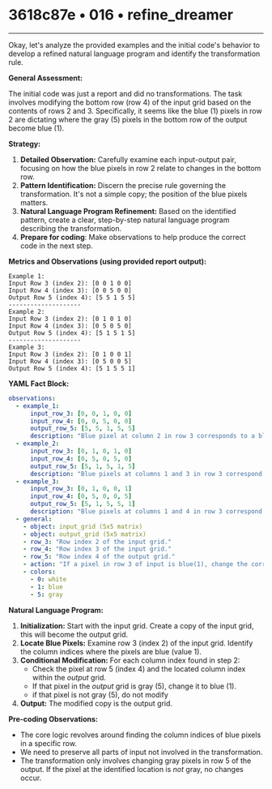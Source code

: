 # 3618c87e • 016 • refine_dreamer

---
Okay, let's analyze the provided examples and the initial code's behavior to develop a refined natural language program and identify the transformation rule.

**General Assessment:**

The initial code was just a report and did no transformations. The task involves modifying the bottom row (row 4) of the input grid based on the contents of rows 2 and 3. Specifically, it seems like the blue (1) pixels in row 2 are dictating where the gray (5) pixels in the bottom row of the output become blue (1).

**Strategy:**

1.  **Detailed Observation:** Carefully examine each input-output pair, focusing on how the blue pixels in row 2 relate to changes in the bottom row.
2.  **Pattern Identification:** Discern the precise rule governing the transformation. It's not a simple copy; the position of the blue pixels matters.
3.  **Natural Language Program Refinement:** Based on the identified pattern, create a clear, step-by-step natural language program describing the transformation.
4.  **Prepare for coding**: Make observations to help produce the correct code in the next step.

**Metrics and Observations (using provided report output):**
```
Example 1:
Input Row 3 (index 2): [0 0 1 0 0]
Input Row 4 (index 3): [0 0 5 0 0]
Output Row 5 (index 4): [5 5 1 5 5]
--------------------
Example 2:
Input Row 3 (index 2): [0 1 0 1 0]
Input Row 4 (index 3): [0 5 0 5 0]
Output Row 5 (index 4): [5 1 5 1 5]
--------------------
Example 3:
Input Row 3 (index 2): [0 1 0 0 1]
Input Row 4 (index 3): [0 5 0 0 5]
Output Row 5 (index 4): [5 1 5 5 1]
```

**YAML Fact Block:**

```yaml
observations:
  - example_1:
      input_row_3: [0, 0, 1, 0, 0]
      input_row_4: [0, 0, 5, 0, 0]
      output_row_5: [5, 5, 1, 5, 5]
      description: "Blue pixel at column 2 in row 3 corresponds to a blue pixel at column 2 in row 5 of the output."
  - example_2:
      input_row_3: [0, 1, 0, 1, 0]
      input_row_4: [0, 5, 0, 5, 0]
      output_row_5: [5, 1, 5, 1, 5]
      description: "Blue pixels at columns 1 and 3 in row 3 correspond to blue pixels at columns 1 and 3 in row 5 of the output."
  - example_3:
      input_row_3: [0, 1, 0, 0, 1]
      input_row_4: [0, 5, 0, 0, 5]
      output_row_5: [5, 1, 5, 5, 1]
      description: "Blue pixels at columns 1 and 4 in row 3 correspond to blue pixels at columns 1 and 4 in row 5 of the output."
  - general:
    - object: input_grid (5x5 matrix)
    - object: output_grid (5x5 matrix)
    - row_3: "Row index 2 of the input grid."
    - row_4: "Row index 3 of the input grid."
    - row_5: "Row index 4 of the output grid."
    - action: "If a pixel in row 3 of input is blue(1), change the corresponding pixel (same column index) in row 5 of input from gray(5) to blue(1)."
    - colors:
      - 0: white
      - 1: blue
      - 5: gray

```

**Natural Language Program:**

1.  **Initialization:** Start with the input grid. Create a copy of the input grid, this will become the output grid.
2.  **Locate Blue Pixels:** Examine row 3 (index 2) of the input grid. Identify the column indices where the pixels are blue (value 1).
3.  **Conditional Modification:** For each column index found in step 2:
    *   Check the pixel at row 5 (index 4) and the located column index within the *output* grid.
    *   If that pixel in the *output* grid is gray (5), change it to blue (1).
    * if that pixel is not gray (5), do not modify
4.  **Output:** The modified copy is the output grid.

**Pre-coding Observations:**

*   The core logic revolves around finding the column indices of blue pixels in a specific row.
*   We need to preserve all parts of input not involved in the transformation.
*   The transformation only involves changing gray pixels in row 5 of the output. If the pixel at the identified location is *not* gray, no changes occur.

